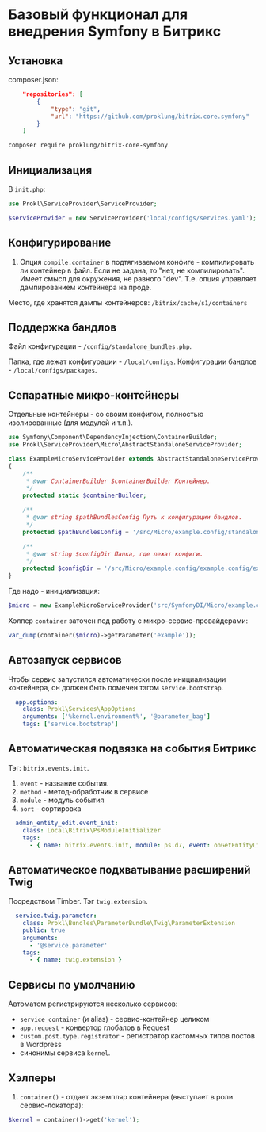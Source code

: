 # Базовый функционал для внедрения Symfony в Битрикс

## Установка

composer.json:

```json
    "repositories": [
        {
            "type": "git",
            "url": "https://github.com/proklung/bitrix.core.symfony"
        }
    ]
```

```bash
composer require proklung/bitrix-core-symfony
```

## Инициализация

В `init.php`:

```php
use Prokl\ServiceProvider\ServiceProvider;

$serviceProvider = new ServiceProvider('local/configs/services.yaml');

```
## Конфигурирование

1) Опция `compile.container` в подтягиваемом конфиге - компилировать ли контейнер в файл. Если не задана, то "нет, не компилировать".
Имеет смысл для окружения, не равного "dev". Т.е. опция управляет дампированием контейнера на проде.

Место, где хранятся дампы контейнеров: `/bitrix/cache/s1/containers` 

## Поддержка бандлов

Файл конфигурации - `/config/standalone_bundles.php`.

Папка, где лежат конфигурации - `/local/configs`. Конфигурации бандлов - `/local/configs/packages`. 

## Сепаратные микро-контейнеры

Отдельные контейнеры - со своим конфигом, полностью изолированные (для модулей и т.п.).

```php
use Symfony\Component\DependencyInjection\ContainerBuilder;
use Prokl\ServiceProvider\Micro\AbstractStandaloneServiceProvider;

class ExampleMicroServiceProvider extends AbstractStandaloneServiceProvider
{
    /**
     * @var ContainerBuilder $containerBuilder Контейнер.
     */
    protected static $containerBuilder;

    /**
     * @var string $pathBundlesConfig Путь к конфигурации бандлов.
     */
    protected $pathBundlesConfig = '/src/Micro/example.config/standalone_bundles.php';

    /**
     * @var string $configDir Папка, где лежат конфиги.
     */
    protected $configDir = '/src/Micro/example.config/example.config/example.yaml';
}
```

Где надо - инициализация:

```php
$micro = new ExampleMicroServiceProvider('src/SymfonyDI/Micro/example.config/example.yaml');
```

Хэлпер `container` заточен под работу с микро-сервис-провайдерами:

```php
var_dump(container($micro)->getParameter('example'));
```

## Автозапуск сервисов

Чтобы сервис запустился автоматически после инициализации контейнера, он должен быть помечен тэгом `service.bootstrap`.

```yaml
  app.options:
    class: Prokl\Services\AppOptions
    arguments: ['%kernel.environment%', '@parameter_bag']
    tags: ['service.bootstrap']
```

## Автоматическая подвязка на события Битрикс

Тэг: `bitrix.events.init`.

1) `event` - название события.
2) `method` - метод-обработчик в сервисе
3) `module` - модуль события
4) `sort` - сортировка

```yaml
  admin_entity_edit.event_init:
    class: Local\Bitrix\PsModuleInitializer
    tags:
      - { name: bitrix.events.init, module: ps.d7, event: onGetEntityList, method: registerEntities, sort: 0 }
```

## Автоматическое подхватывание расширений Twig

Посредством Timber. Тэг `twig.extension`.

```yaml
  service.twig.parameter:
    class: Prokl\Bundles\ParameterBundle\Twig\ParameterExtension
    public: true
    arguments:
      - '@service.parameter'
    tags:
      - { name: twig.extension }
```

## Сервисы по умолчанию

Автоматом регистрируются несколько сервисов:

- `service_container` (и alias) - сервис-контейнер целиком
- `app.request` - конвертор глобалов в Request
- `custom.post.type.registrator` - регистратор кастомных типов постов в Wordpress
- синонимы сервиса `kernel`.
 

## Хэлперы

1) `container()` - отдает экземпляр контейнера (выступает в роли сервис-локатора):

```php
$kernel = container()->get('kernel');
```
